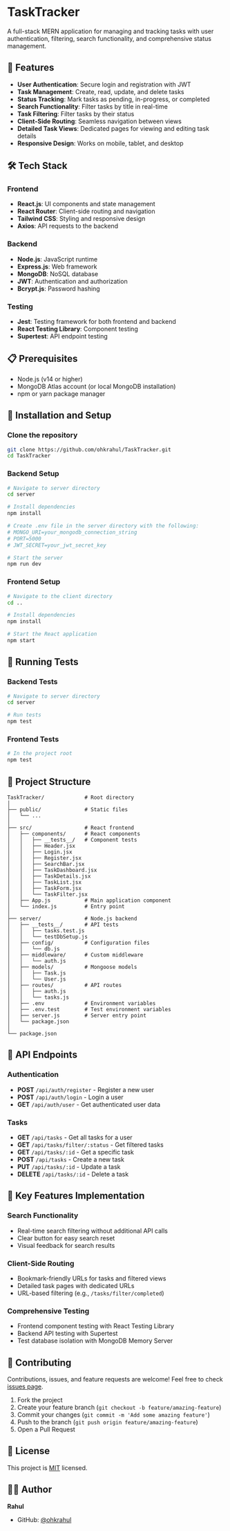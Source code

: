 # TaskTracker

A full-stack MERN application for managing and tracking tasks with user authentication, filtering, search functionality, and comprehensive status management.

## 🚀 Features

- **User Authentication**: Secure login and registration with JWT
- **Task Management**: Create, read, update, and delete tasks
- **Status Tracking**: Mark tasks as pending, in-progress, or completed
- **Search Functionality**: Filter tasks by title in real-time
- **Task Filtering**: Filter tasks by their status
- **Client-Side Routing**: Seamless navigation between views
- **Detailed Task Views**: Dedicated pages for viewing and editing task details
- **Responsive Design**: Works on mobile, tablet, and desktop

## 🛠️ Tech Stack

### Frontend
- **React.js**: UI components and state management
- **React Router**: Client-side routing and navigation
- **Tailwind CSS**: Styling and responsive design
- **Axios**: API requests to the backend

### Backend
- **Node.js**: JavaScript runtime
- **Express.js**: Web framework
- **MongoDB**: NoSQL database
- **JWT**: Authentication and authorization
- **Bcrypt.js**: Password hashing

### Testing
- **Jest**: Testing framework for both frontend and backend
- **React Testing Library**: Component testing
- **Supertest**: API endpoint testing

## 📋 Prerequisites

- Node.js (v14 or higher)
- MongoDB Atlas account (or local MongoDB installation)
- npm or yarn package manager

## 🔧 Installation and Setup

### Clone the repository
```bash
git clone https://github.com/ohkrahul/TaskTracker.git
cd TaskTracker
```

### Backend Setup
```bash
# Navigate to server directory
cd server

# Install dependencies
npm install

# Create .env file in the server directory with the following:
# MONGO_URI=your_mongodb_connection_string
# PORT=5000
# JWT_SECRET=your_jwt_secret_key

# Start the server
npm run dev
```

### Frontend Setup
```bash
# Navigate to the client directory
cd ..

# Install dependencies
npm install

# Start the React application
npm start
```

## 🧪 Running Tests

### Backend Tests
```bash
# Navigate to server directory
cd server

# Run tests
npm test
```

### Frontend Tests
```bash
# In the project root
npm test
```

## 📁 Project Structure

```
TaskTracker/             # Root directory
│
├── public/              # Static files
│   └── ...
│
├── src/                 # React frontend
│   ├── components/      # React components
│   │   ├── __tests__/   # Component tests
│   │   ├── Header.jsx
│   │   ├── Login.jsx
│   │   ├── Register.jsx
│   │   ├── SearchBar.jsx
│   │   ├── TaskDashboard.jsx
│   │   ├── TaskDetails.jsx
│   │   ├── TaskList.jsx
│   │   ├── TaskForm.jsx
│   │   └── TaskFilter.jsx
│   ├── App.js           # Main application component
│   └── index.js         # Entry point
│
├── server/              # Node.js backend
│   ├── __tests__/       # API tests
│   │   ├── tasks.test.js
│   │   └── testDbSetup.js
│   ├── config/          # Configuration files
│   │   └── db.js
│   ├── middleware/      # Custom middleware
│   │   └── auth.js
│   ├── models/          # Mongoose models
│   │   ├── Task.js
│   │   └── User.js
│   ├── routes/          # API routes
│   │   ├── auth.js
│   │   └── tasks.js
│   ├── .env             # Environment variables
│   ├── .env.test        # Test environment variables
│   ├── server.js        # Server entry point
│   └── package.json
│
└── package.json
```

## 🔄 API Endpoints

### Authentication
- **POST** `/api/auth/register` - Register a new user
- **POST** `/api/auth/login` - Login a user
- **GET** `/api/auth/user` - Get authenticated user data

### Tasks
- **GET** `/api/tasks` - Get all tasks for a user
- **GET** `/api/tasks/filter/:status` - Get filtered tasks
- **GET** `/api/tasks/:id` - Get a specific task
- **POST** `/api/tasks` - Create a new task
- **PUT** `/api/tasks/:id` - Update a task
- **DELETE** `/api/tasks/:id` - Delete a task

## 🧩 Key Features Implementation

### Search Functionality
- Real-time search filtering without additional API calls
- Clear button for easy search reset
- Visual feedback for search results

### Client-Side Routing
- Bookmark-friendly URLs for tasks and filtered views
- Detailed task pages with dedicated URLs
- URL-based filtering (e.g., `/tasks/filter/completed`)

### Comprehensive Testing
- Frontend component testing with React Testing Library
- Backend API testing with Supertest
- Test database isolation with MongoDB Memory Server

## 🤝 Contributing

Contributions, issues, and feature requests are welcome! Feel free to check [issues page](https://github.com/ohkrahul/TaskTracker/issues).

1. Fork the project
2. Create your feature branch (`git checkout -b feature/amazing-feature`)
3. Commit your changes (`git commit -m 'Add some amazing feature'`)
4. Push to the branch (`git push origin feature/amazing-feature`)
5. Open a Pull Request

## 📝 License

This project is [MIT](LICENSE) licensed.

## 👨‍💻 Author

**Rahul**
- GitHub: [@ohkrahul](https://github.com/ohkrahul)
